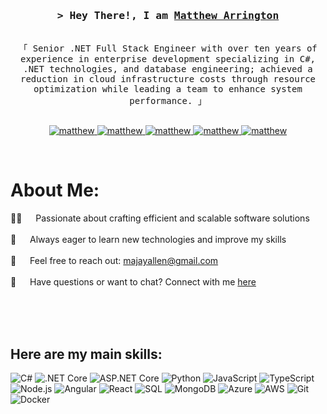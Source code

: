 <!-- Intro  -->
<h3 align="center">
        <samp>&gt; Hey There!, I am
                <b><a target="_blank" href="https://matthew-arrington.netlify.app">Matthew Arrington</a></b>
        </samp>
</h3>


<p align="center"> 
  <samp>
    <br>
    「 Senior .NET Full Stack Engineer with over ten years of experience in enterprise development specializing in C#, .NET technologies, and database engineering; achieved a reduction in cloud infrastructure costs through resource optimization while leading a team to enhance system performance. 」
    <br>
    <br>
  </samp>
</p>

<p align="center">
 <a href="https://matthew-arrington.netlify.app" target="blank">
  <img src="https://img.shields.io/badge/Portfolio-grey" alt="matthew" />
 </a>
 <a href="https://www.linkedin.com/in/mattallengton/" target="_blank">
  <img src="https://img.shields.io/badge/LinkedIn-blue" alt="matthew"/>
 </a>
 <a href="https://github.com/majayallen" target="_blank">
  <img src="https://img.shields.io/badge/GitHub-black" alt="matthew"/>
 </a>
 <a href="mailto:majayallen@gmail.com" target="_blank">
  <img src="https://img.shields.io/badge/Email-red" alt="matthew"/>
 </a>
 <a href="tel:+18135900323" target="_blank">
  <img src="https://img.shields.io/badge/Phone-green" alt="matthew"/>
 </a>
</p>
<br />

<!-- About Section -->
 # About Me:
 
<p>
  
  👨‍💻 &emsp; Passionate about crafting efficient and scalable software solutions <br/><br/>
  🌱 &emsp; Always eager to learn new technologies and improve my skills <br/><br/>
  📧 &emsp; Feel free to reach out: [majayallen@gmail.com](mailto:majayallen@gmail.com) <br/><br/>
  💬 &emsp; Have questions or want to chat? Connect with me [here](https://matthew-arrington.netlify.app)
</p>

<br/>
<br/>
<br/>

## Here are my main skills:

![C#](https://img.shields.io/badge/C%23-239120?style=flat&logo=csharp&logoColor=white)
![.NET Core](https://img.shields.io/badge/.NET%20Core-512BD4?style=flat&logo=.net&logoColor=white)
![ASP.NET Core](https://img.shields.io/badge/ASP.NET%20Core-5C2D91?style=flat&logo=asp.net&logoColor=white)
![Python](https://img.shields.io/badge/Python-3776AB?style=flat&logo=python&logoColor=white)
![JavaScript](https://img.shields.io/badge/JavaScript-F7DF1E?style=flat&logo=javascript&logoColor=black)
![TypeScript](https://img.shields.io/badge/TypeScript-007ACC?style=flat&logo=typescript&logoColor=white)
![Node.js](https://img.shields.io/badge/Node.js-339933?style=flat&logo=node.js&logoColor=white)
![Angular](https://img.shields.io/badge/Angular-DD0031?style=flat&logo=angular&logoColor=white)
![React](https://img.shields.io/badge/React-61DAFB?style=flat&logo=react&logoColor=black)
![SQL](https://img.shields.io/badge/SQL-4479A1?style=flat&logo=postgresql&logoColor=white)
![MongoDB](https://img.shields.io/badge/MongoDB-47A248?style=flat&logo=mongodb&logoColor=white)
![Azure](https://img.shields.io/badge/Azure-0089D6?style=flat&logo=microsoft-azure&logoColor=white)
![AWS](https://img.shields.io/badge/AWS-232F3E?style=flat&logo=amazonaws&logoColor=white)
![Git](https://img.shields.io/badge/Git-F05032?style=flat&logo=git&logoColor=white)
![Docker](https://img.shields.io/badge/Docker-2496ED?style=flat&logo=docker&logoColor=white)
